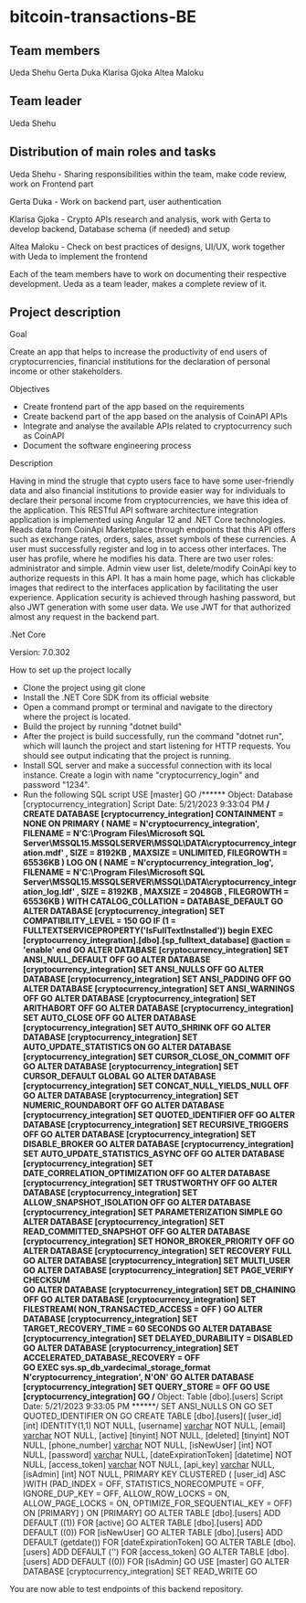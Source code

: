 # bitcoin-transactions-BE
Team members
------------

Ueda Shehu
Gerta Duka
Klarisa Gjoka
Altea Maloku

Team leader
-----------

Ueda Shehu

Distribution of main roles and tasks
------------------------------------

Ueda Shehu - Sharing responsibilities within the team, make code review, work on Frontend part

Gerta Duka - Work on backend part, user authentication

Klarisa Gjoka - Crypto APIs research and analysis, work with Gerta to develop backend, Database schema (if needed) and setup

Altea Maloku - Check on best practices of designs, UI/UX, work together with Ueda to implement the frontend

Each of the team members have to work on documenting their respective development. Ueda as a team leader, makes a complete review of it.

Project description
-------------------

Goal

Create an app that helps to increase the productivity of end users of cryptocurrencies, financial institutions for the declaration of personal income or other stakeholders.

Objectives

 - Create frontend part of the app based on the requirements
 - Create backend part of the app based on the analysis of CoinAPI APIs
 - Integrate and analyse the available APIs related to cryptocurrency such as CoinAPI
 - Document the software engineering process
 
Description

Having in mind the strugle that cypto users face to have some user-friendly data and also financial institutions 
to provide easier way for individuals to declare their personal income from cryptocurrencies, we have this idea of the application.
This RESTful API software architecture integration application is implemented using Angular 12 and .NET Core technologies. 
Reads data from CoinApi Marketplace through endpoints that this API offers such as exchange rates, orders, sales, asset symbols of these currencies.
A user must successfully register and log in to access other interfaces. The user has profile, where he modifies his data. There are two user roles: administrator and simple. Admin view user list, delete/modify CoinApi key to authorize requests in this API. It has a main home page, which has clickable images that redirect to the interfaces application by facilitating the user experience. Application security is achieved through hashing password, but also JWT generation with some user data. We use JWT for that authorized almost any request in the backend part.

.Net Core 

Version: 7.0.302

How to set up the project locally

- Clone the project using git clone 
- Install the .NET Core SDK from its official website
- Open a command prompt or terminal and navigate to the directory where the project is located.
- Build the project by running "dotnet build"
- After the project is build successfully, run the command "dotnet run", which will launch the project and start listening for HTTP requests. You should see output indicating that the project is running.
- Install SQL server and make a successful connection with its local instance. Create a login with name "cryptocurrency_login" and password "1234".
- Run the following SQL script 
USE [master]
GO
/****** Object:  Database [cryptocurrency_integration]    Script Date: 5/21/2023 9:33:04 PM ******/
CREATE DATABASE [cryptocurrency_integration]
 CONTAINMENT = NONE
 ON  PRIMARY 
( NAME = N'cryptocurrency_integration', FILENAME = N'C:\Program Files\Microsoft SQL Server\MSSQL15.MSSQLSERVER\MSSQL\DATA\cryptocurrency_integration.mdf' , SIZE = 8192KB , MAXSIZE = UNLIMITED, FILEGROWTH = 65536KB )
 LOG ON 
( NAME = N'cryptocurrency_integration_log', FILENAME = N'C:\Program Files\Microsoft SQL Server\MSSQL15.MSSQLSERVER\MSSQL\DATA\cryptocurrency_integration_log.ldf' , SIZE = 8192KB , MAXSIZE = 2048GB , FILEGROWTH = 65536KB )
 WITH CATALOG_COLLATION = DATABASE_DEFAULT
GO
ALTER DATABASE [cryptocurrency_integration] SET COMPATIBILITY_LEVEL = 150
GO
IF (1 = FULLTEXTSERVICEPROPERTY('IsFullTextInstalled'))
begin
EXEC [cryptocurrency_integration].[dbo].[sp_fulltext_database] @action = 'enable'
end
GO
ALTER DATABASE [cryptocurrency_integration] SET ANSI_NULL_DEFAULT OFF 
GO
ALTER DATABASE [cryptocurrency_integration] SET ANSI_NULLS OFF 
GO
ALTER DATABASE [cryptocurrency_integration] SET ANSI_PADDING OFF 
GO
ALTER DATABASE [cryptocurrency_integration] SET ANSI_WARNINGS OFF 
GO
ALTER DATABASE [cryptocurrency_integration] SET ARITHABORT OFF 
GO
ALTER DATABASE [cryptocurrency_integration] SET AUTO_CLOSE OFF 
GO
ALTER DATABASE [cryptocurrency_integration] SET AUTO_SHRINK OFF 
GO
ALTER DATABASE [cryptocurrency_integration] SET AUTO_UPDATE_STATISTICS ON 
GO
ALTER DATABASE [cryptocurrency_integration] SET CURSOR_CLOSE_ON_COMMIT OFF 
GO
ALTER DATABASE [cryptocurrency_integration] SET CURSOR_DEFAULT  GLOBAL 
GO
ALTER DATABASE [cryptocurrency_integration] SET CONCAT_NULL_YIELDS_NULL OFF 
GO
ALTER DATABASE [cryptocurrency_integration] SET NUMERIC_ROUNDABORT OFF 
GO
ALTER DATABASE [cryptocurrency_integration] SET QUOTED_IDENTIFIER OFF 
GO
ALTER DATABASE [cryptocurrency_integration] SET RECURSIVE_TRIGGERS OFF 
GO
ALTER DATABASE [cryptocurrency_integration] SET  DISABLE_BROKER 
GO
ALTER DATABASE [cryptocurrency_integration] SET AUTO_UPDATE_STATISTICS_ASYNC OFF 
GO
ALTER DATABASE [cryptocurrency_integration] SET DATE_CORRELATION_OPTIMIZATION OFF 
GO
ALTER DATABASE [cryptocurrency_integration] SET TRUSTWORTHY OFF 
GO
ALTER DATABASE [cryptocurrency_integration] SET ALLOW_SNAPSHOT_ISOLATION OFF 
GO
ALTER DATABASE [cryptocurrency_integration] SET PARAMETERIZATION SIMPLE 
GO
ALTER DATABASE [cryptocurrency_integration] SET READ_COMMITTED_SNAPSHOT OFF 
GO
ALTER DATABASE [cryptocurrency_integration] SET HONOR_BROKER_PRIORITY OFF 
GO
ALTER DATABASE [cryptocurrency_integration] SET RECOVERY FULL 
GO
ALTER DATABASE [cryptocurrency_integration] SET  MULTI_USER 
GO
ALTER DATABASE [cryptocurrency_integration] SET PAGE_VERIFY CHECKSUM  
GO
ALTER DATABASE [cryptocurrency_integration] SET DB_CHAINING OFF 
GO
ALTER DATABASE [cryptocurrency_integration] SET FILESTREAM( NON_TRANSACTED_ACCESS = OFF ) 
GO
ALTER DATABASE [cryptocurrency_integration] SET TARGET_RECOVERY_TIME = 60 SECONDS 
GO
ALTER DATABASE [cryptocurrency_integration] SET DELAYED_DURABILITY = DISABLED 
GO
ALTER DATABASE [cryptocurrency_integration] SET ACCELERATED_DATABASE_RECOVERY = OFF  
GO
EXEC sys.sp_db_vardecimal_storage_format N'cryptocurrency_integration', N'ON'
GO
ALTER DATABASE [cryptocurrency_integration] SET QUERY_STORE = OFF
GO
USE [cryptocurrency_integration]
GO
/****** Object:  Table [dbo].[users]    Script Date: 5/21/2023 9:33:05 PM ******/
SET ANSI_NULLS ON
GO
SET QUOTED_IDENTIFIER ON
GO
CREATE TABLE [dbo].[users](
	[user_id] [int] IDENTITY(1,1) NOT NULL,
	[username] [varchar](50) NOT NULL,
	[email] [varchar](50) NOT NULL,
	[active] [tinyint] NOT NULL,
	[deleted] [tinyint] NOT NULL,
	[phone_number] [varchar](50) NOT NULL,
	[isNewUser] [int] NOT NULL,
	[password] [varchar](500) NULL,
	[dateExpirationToken] [datetime] NOT NULL,
	[access_token] [varchar](600) NOT NULL,
	[api_key] [varchar](400) NULL,
	[isAdmin] [int] NOT NULL,
PRIMARY KEY CLUSTERED 
(
	[user_id] ASC
)WITH (PAD_INDEX = OFF, STATISTICS_NORECOMPUTE = OFF, IGNORE_DUP_KEY = OFF, ALLOW_ROW_LOCKS = ON, ALLOW_PAGE_LOCKS = ON, OPTIMIZE_FOR_SEQUENTIAL_KEY = OFF) ON [PRIMARY]
) ON [PRIMARY]
GO
ALTER TABLE [dbo].[users] ADD  DEFAULT ((1)) FOR [active]
GO
ALTER TABLE [dbo].[users] ADD  DEFAULT ((0)) FOR [isNewUser]
GO
ALTER TABLE [dbo].[users] ADD  DEFAULT (getdate()) FOR [dateExpirationToken]
GO
ALTER TABLE [dbo].[users] ADD  DEFAULT ('') FOR [access_token]
GO
ALTER TABLE [dbo].[users] ADD  DEFAULT ((0)) FOR [isAdmin]
GO
USE [master]
GO
ALTER DATABASE [cryptocurrency_integration] SET  READ_WRITE 
GO

You are now able to test endpoints of this backend repository.

